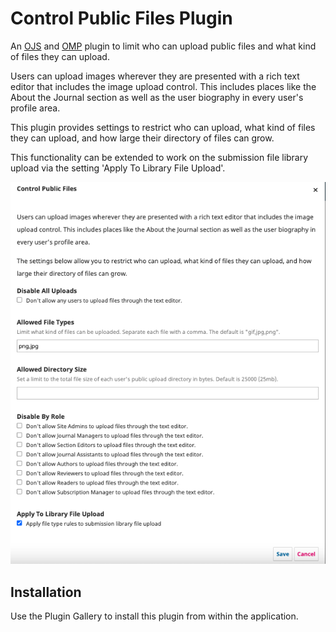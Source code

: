 # Control Public Files Plugin

An [OJS](https://github.com/pkp/ojs) and [OMP](https://github.com/pkp/omp) plugin to limit who can upload public files and what kind of files they can upload.

Users can upload images wherever they are presented with a rich text editor that includes the image upload control. This includes places like the About the Journal section as well as the user biography in every user's profile area.

This plugin provides settings to restrict who can upload, what kind of files they can upload, and how large their directory of files can grow.

This functionality can be extended to work on the submission file library upload via the setting 'Apply To Library File Upload'.

![Screenshot of plugin settings](screenshot.png)

## Installation

Use the Plugin Gallery to install this plugin from within the application.
